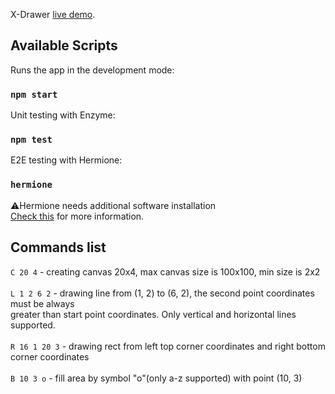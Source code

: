 X-Drawer [live demo](https://x-drawer.herokuapp.com/).

## Available Scripts

Runs the app in the development mode:
### `npm start`

Unit testing with Enzyme:
### `npm test`

E2E testing with Hermione:
### `hermione`
:warning:Hermione needs additional software installation<br />
[Check this](https://brainhub.eu/blog/regression-testing-with-selenium/) for more information.

## Сommands list 

`C 20 4` - creating canvas 20x4, max canvas size is 100x100, min size is 2x2<br /><br />
`L 1 2 6 2` - drawing line from (1, 2) to (6, 2), the second point coordinates must be always<br />
greater than start point coordinates. Only vertical and horizontal lines supported.<br /><br />
`R 16 1 20 3` - drawing rect from left top corner coordinates and right bottom corner coordinates<br /><br />
`B 10 3 o` - fill area by symbol "o"(only a-z supported) with point (10, 3)<br />
